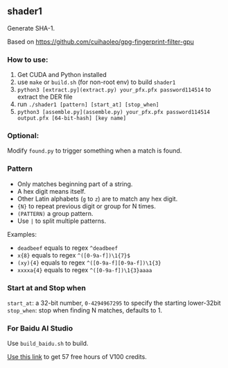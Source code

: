 ## shader1

Generate SHA-1.

Based on https://github.com/cuihaoleo/gpg-fingerprint-filter-gpu

### How to use:

1. Get CUDA and Python installed
2. use `make` or `build.sh` (for non-root env) to build `shader1`
3. `python3 [extract.py](extract.py) your_pfx.pfx password114514` to extract the DER file
4. run `./shader1 [pattern] [start_at] [stop_when]`
5. `python3 [assemble.py](assemble.py) your_pfx.pfx password114514 output.pfx [64-bit-hash] [key name]`

### Optional: 

Modify `found.py` to trigger something when a match is found.

### Pattern

- Only matches beginning part of a string.
- A hex digit means itself.
- Other Latin alphabets (`g` to `z`) are to match any hex digit.
- `{N}` to repeat previous digit or group for N times.
- `(PATTERN)` a group pattern.
- Use `|` to split multiple patterns.

Examples:

- `deadbeef` equals to regex `^deadbeef`
- `x{8}` equals to regex `^([0-9a-f])\1{7}$`
- `(xy){4}` equals to regex `^([0-9a-f][0-9a-f])\1{3}`
- `xxxxa{4}` equals to regex `^([0-9a-f])\1{3}aaaa`

### Start at and Stop when

`start_at`: a 32-bit number, `0-4294967295` to specify the starting lower-32bit
`stop_when`: stop when finding N matches, defaults to 1.

### For Baidu AI Studio

Use `build_baidu.sh` to build.

[Use this link](https://aistudio.baidu.com/aistudio/newbie?invitation=1&sharedUserId=13923715&sharedUserName=Nekoko14) 
to get 57 free hours of V100 credits.
